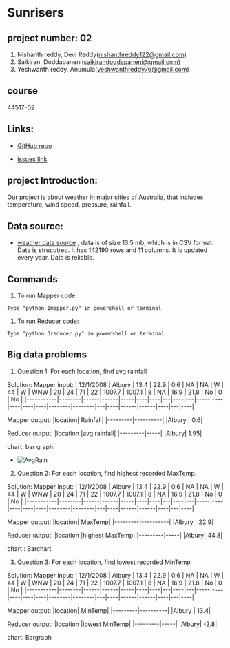 # Sunrisers
##   project number: 02
1. Nishanth reddy, Devi Reddy(nishanthreddy122@gmail.com)
2. Saikiran, Doddapaneni(saikirandoddapaneni@gmail.com)
3. Yeshwanth reddy, Anumula(yeshwanthreddy76@gmail.com)
## course 
44517-02
## Links: 
- [GitHub repo](https://github.com/saikirandd/sunrisers/issues/3)
          
 - [issues link](https://github.com/saikirandd/sunrisers/issues/)
## project Introduction: 
Our project is about weather in major cities of Australia, that includes temperature, wind speed, pressure, rainfall.
## Data source: 
 
- [weather data source](https://www.kaggle.com/jsphyg/weather-dataset-rattle-package)
 , data is of size 13.5 mb, which is in CSV format. Data is strucutred. It has 142190 rows and 11 columns. It is updated every year. Data is reliable.
 
## Commands
1. To run Mapper code: 
```
Type "python 1mapper.py" in powershell or terminal
```
1. To run Reducer code: 
```
Type "python 3reducer.py" in powershell or terminal
```
 
## Big data problems
1. Question 1: For each location, find avg rainfall
  
 Solution:
 Mapper input: 
| 12/1/2008 | Albury | 13.4 | 22.9 | 0.6 | NA | NA | W | 44 | W | WNW | 20 | 24 | 71 | 22 | 1007.7 | 1007.1 | 8 | NA | 16.9 | 21.8 | No | 0 | No |
|-----------|--------|------|------|-----|----|----|---|----|---|-----|----|----|----|----|--------|--------|---|----|------|------|----|---|----|





Mapper output:
 |location|  Rainfall|
 |---------|----------|
 |Albury |    0.6|
 
 Reducer output:
 |location |avg rainfall|
 |---------|-----|
 |Albury| 1.95|
 
 chart: bar graph.
 
 - ![AvgRain](sunrisers/Images/avgRain.png)
 
 
 
2. Question 2: For each location, find highest recorded MaxTemp.
 
 Solution:
 Mapper input: 
| 12/1/2008 | Albury | 13.4 | 22.9 | 0.6 | NA | NA | W | 44 | W | WNW | 20 | 24 | 71 | 22 | 1007.7 | 1007.1 | 8 | NA | 16.9 | 21.8 | No | 0 | No |
|-----------|--------|------|------|-----|----|----|---|----|---|-----|----|----|----|----|--------|--------|---|----|------|------|----|---|----|



Mapper output:
 |location|  MaxTemp|
 |---------|----------|
 |Albury |    22.9|
 
 Reducer output:
 |location |highest MaxTemp|
 |---------|-----|
 |Albury| 44.8|
 
 chart : Barchart
 
 3. Question 3: For each location, find lowest recorded MinTemp
 
  Solution:
 Mapper input: 
| 12/1/2008 | Albury | 13.4 | 22.9 | 0.6 | NA | NA | W | 44 | W | WNW | 20 | 24 | 71 | 22 | 1007.7 | 1007.1 | 8 | NA | 16.9 | 21.8 | No | 0 | No |
|-----------|--------|------|------|-----|----|----|---|----|---|-----|----|----|----|----|--------|--------|---|----|------|------|----|---|----|


Mapper output:
 |location|  MinTemp|
 |---------|----------|
 |Albury |    13.4|
 
 Reducer output:
 |location |lowest MinTemp|
 |---------|-----|
 |Albury| -2.8|
 
 chart: Bargraph
 
 
